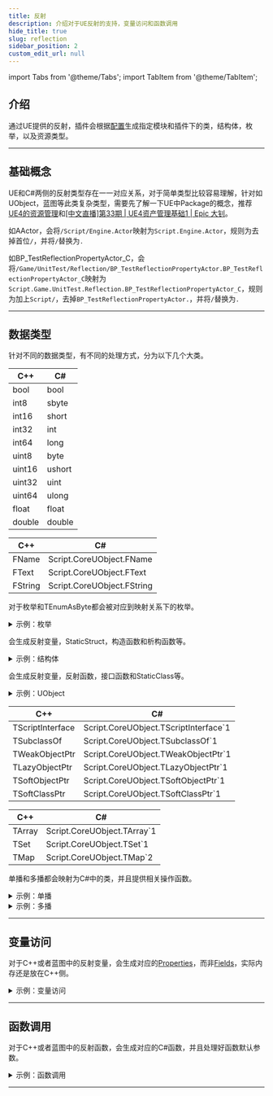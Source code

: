 ```yaml
---
title: 反射
description: 介绍对于UE反射的支持，变量访问和函数调用
hide_title: true
slug: reflection
sidebar_position: 2
custom_edit_url: null
---
```


import Tabs from '@theme/Tabs';
import TabItem from '@theme/TabItem';

## 介绍

通过UE提供的反射，插件会根据[配置](../guides/configuration/editor)生成指定模块和插件下的类，结构体，枚举，以及资源类型。

---

## 基础概念

UE和C#两侧的反射类型存在一一对应关系，对于简单类型比较容易理解，针对如UObject，蓝图等此类复杂类型，需要先了解一下UE中Package的概念，推荐[UE4的资源管理](https://zhuanlan.zhihu.com/p/357904199)和[[中文直播]第33期 | UE4资产管理基础1 | Epic 大钊](https://www.bilibili.com/video/BV1Mr4y1A7nZ)。

<Tabs>

<TabItem value="C++" label="C++" default>

如AActor，会将`/Script/Engine.Actor`映射为`Script.Engine.Actor`，规则为去掉首位`/`，并将`/`替换为`.`

</TabItem>

<TabItem value="blueprint" label="Blueprint">

如BP_TestReflectionPropertyActor_C，会将`/Game/UnitTest/Reflection/BP_TestReflectionPropertyActor.BP_TestReflectionPropertyActor_C`映射为`Script.Game.UnitTest.Reflection.BP_TestReflectionPropertyActor_C`，规则为加上`Script/`，去掉`BP_TestReflectionPropertyActor.`，并将`/`替换为`.`

</TabItem>

</Tabs>

---

## 数据类型

针对不同的数据类型，有不同的处理方式，分为以下几个大类。

<Tabs>

<TabItem value="base" label="基本类型" default>

| C++       | C#        |
| --------  | --------  |
| bool      | bool      |
| int8      | sbyte     |
| int16     | short     |
| int32     | int       |
| int64     | long      |
| uint8     | byte      |
| uint16    | ushort    |
| uint32    | uint      |
| uint64    | ulong     |
| float     | float     |
| double    | double    |

</TabItem>

<TabItem value="string" label="字符串">

| C++       | C#                    		|
| --------  | --------              		|
| FName     | Script.CoreUObject.FName   	|
| FText     | Script.CoreUObject.FText   	|
| FString   | Script.CoreUObject.FString 	|

</TabItem>

<TabItem value="enum" label="枚举">

对于枚举和TEnumAsByte都会被对应到映射关系下的枚举。

<details>

<summary>示例：枚举</summary>

<Tabs>

<TabItem value="C++" label="C++" default>

```cpp
UENUM(BlueprintType)
enum ETestEnum
{
	TestEnumZero,
	TestEnumOne,
	TestEnumTwo
};
```

</TabItem>

<TabItem value="C#" label="C#">

```csharp
using Script.CoreUObject;

namespace Script.UnrealCSharpTest
{
	[PathName("/Script/UnrealCSharpTest.ETestEnum")]
	public enum ETestEnum : byte
	{
		TestEnumZero = 0,
		TestEnumOne = 1,
		TestEnumTwo = 2,
	}
}
```

</TabItem>

</Tabs>

</details>

</TabItem>

<TabItem value="struct" label="结构体">

会生成反射变量，StaticStruct，构造函数和析构函数等。

<details>

<summary>示例：结构体</summary>

<Tabs>

<TabItem value="C++" label="C++" default>

```cpp
USTRUCT(BlueprintType)
struct FTestStruct
{
	GENERATED_BODY()

	UPROPERTY(BlueprintReadWrite)
	int32 Value;
};
```

</TabItem>

<TabItem value="C#" label="C#">

```csharp
using Script.Library;
using Script.CoreUObject;

namespace Script.UnrealCSharpTest
{
	[PathName("/Script/UnrealCSharpTest.TestStruct")]
	public partial class FTestStruct : IStaticStruct, IGarbageCollectionHandle
	{
		public static UScriptStruct StaticStruct()
		{
			return UStructImplementation.UStruct_StaticStructImplementation("/Script/UnrealCSharpTest.TestStruct");
		}

		public FTestStruct() => UStructImplementation.UStruct_RegisterImplementation(this, Utils.GetPathName(GetType()));

		~FTestStruct() => UStructImplementation.UStruct_UnRegisterImplementation(GarbageCollectionHandle);

		public static bool operator ==(FTestStruct A, FTestStruct B) => UStructImplementation.UStruct_IdenticalImplementation(StaticStruct().GarbageCollectionHandle, A?.GarbageCollectionHandle??nint.Zero, B?.GarbageCollectionHandle??nint.Zero);

		public static bool operator !=(FTestStruct A, FTestStruct B) => !UStructImplementation.UStruct_IdenticalImplementation(StaticStruct().GarbageCollectionHandle, A?.GarbageCollectionHandle??nint.Zero, B?.GarbageCollectionHandle??nint.Zero);

		public override bool Equals(object Other) => this == Other as FTestStruct;

		public override int GetHashCode() => (int)GarbageCollectionHandle;

		public int Value
		{
			get => FPropertyImplementation.FProperty_GetStructInt32PropertyImplementation(GarbageCollectionHandle, __Value);

			set => FPropertyImplementation.FProperty_SetStructInt32PropertyImplementation(GarbageCollectionHandle, __Value, value);
		}

		private static uint __Value = 0;

		public nint GarbageCollectionHandle { get; set; }
	}
}
```

</TabItem>

</Tabs>

</details>

</TabItem>

<TabItem value="UObject" label="UObject">

会生成反射变量，反射函数，接口函数和StaticClass等。

<details>

<summary>示例：UObject</summary>

<Tabs>

<TabItem value="C++" label="C++" default>

```cpp
#pragma once

#include "CoreMinimal.h"
#include "GameFramework/Actor.h"
#include "UnitTest/Core/TestInterface.h"
#include "TestReflectionPropertyActor.generated.h"

UCLASS()
class UNREALCSHARPTEST_API ATestReflectionPropertyActor : public AActor, public ITestInterface
{
	GENERATED_BODY()

public:
	// Sets default values for this actor's properties
	ATestReflectionPropertyActor();

public:
	UPROPERTY(BlueprintReadWrite)
	int32 Int32Value;
};
```

</TabItem>

<TabItem value="C#" label="C#">

```csharp
using Script.Engine;
using Script.CoreUObject;
using Script.Library;

namespace Script.UnrealCSharpTest
{
    [PathName("/Script/UnrealCSharpTest.TestReflectionPropertyActor")]
    public partial class ATestReflectionPropertyActor : AActor, IStaticClass, ITestInterface
    {
        public int Int32Value
        {
            get => FPropertyImplementation.FProperty_GetObjectInt32PropertyImplementation(GarbageCollectionHandle， __Int32Value);

            set => FPropertyImplementation.FProperty_SetObjectInt32PropertyImplementation(GarbageCollectionHandle， __Int32Value, value);
        }

        public new static UClass StaticClass()
        {
            return UObjectImplementation.UObject_StaticClassImplementation("/Script/UnrealCSharpTest.TestReflectionPropertyActor");
        }

        private static uint __Int32Value = 0;
    }
}
```

</TabItem>

</Tabs>

</details>

</TabItem>

<TabItem value="UObject template" label="UObject模板">

| C++               | C#                                		|
| --------          | --------                          		|
| TScriptInterface  | Script.CoreUObject.TScriptInterface`1  	|
| TSubclassOf       | Script.CoreUObject.TSubclassOf`1       	|
| TWeakObjectPtr    | Script.CoreUObject.TWeakObjectPtr`1    	|
| TLazyObjectPtr    | Script.CoreUObject.TLazyObjectPtr`1    	|
| TSoftObjectPtr    | Script.CoreUObject.TSoftObjectPtr`1    	|
| TSoftClassPtr     | Script.CoreUObject.TSoftClassPtr`1     	|

</TabItem>

<TabItem value="container" label="容器">

| C++       | C#                        	|
| --------  | --------                  	|
| TArray    | Script.CoreUObject.TArray`1  	|
| TSet      | Script.CoreUObject.TSet`1     |
| TMap      | Script.CoreUObject.TMap`2     |

</TabItem>

<TabItem value="delegate" label="代理">

单播和多播都会映射为C#中的类，并且提供相关操作函数。

<Tabs>

<TabItem value="single delegate" label="单播" default>

<details>

<summary>示例：单播</summary>

<Tabs>

<TabItem value="C++" label="C++" default>

```cpp
DECLARE_DYNAMIC_DELEGATE_RetVal_TwoParams(FEventReply, FOnPointerEvent, FGeometry, MyGeometry, const FPointerEvent&, MouseEvent);
```

</TabItem>

<TabItem value="C#" label="C#">

```csharp
using System;
using Script.CoreUObject;
using Script.Library;
using Script.SlateCore;
using Script.UMG;

namespace Script.UMG.Widget
{
	public class FOnPointerEvent : FDelegate<Func<FGeometry, FPointerEvent, FEventReply>>
	{
		public FOnPointerEvent() => FDelegateImplementation.FDelegate_RegisterImplementation(this);

		~FOnPointerEvent() => FDelegateImplementation.FDelegate_UnRegisterImplementation(GarbageCollectionHandle);

		public FEventReply Execute(FGeometry MyGeometry, FPointerEvent MouseEvent)
		{
			return FDelegateImplementation.FDelegate_Execute3Implementation(GarbageCollectionHandle, MyGeometry, MouseEvent) as FEventReply;
		}
	}
}
```

</TabItem>

</Tabs>

</details>

</TabItem>

<TabItem value="multicast delegate" label="多播">

<details>

<summary>示例：多播</summary>

<Tabs>

<TabItem value="C++" label="C++" default>

```cpp
DECLARE_DYNAMIC_MULTICAST_DELEGATE(FOnButtonClickedEvent);
```

</TabItem>

<TabItem value="C#" label="C#">

```csharp
using System;
using Script.CoreUObject;
using Script.Library;

namespace Script.UMG
{
	public class FOnButtonClickedEvent : FMulticastDelegate<Action>
	{
		public FOnButtonClickedEvent() => FMulticastDelegateImplementation.FMulticastDelegate_RegisterImplementation(this);

		~FOnButtonClickedEvent() => FMulticastDelegateImplementation.FMulticastDelegate_UnRegisterImplementation(GarbageCollectionHandle);

		public void Broadcast()
		{
			FMulticastDelegateImplementation.FMulticastDelegate_Broadcast0Implementation(GarbageCollectionHandle);
		}
	}
}
```

</TabItem>

</Tabs>

</details>

</TabItem>

</Tabs>

</TabItem>

</Tabs>

---

## 变量访问

对于C++或者蓝图中的反射变量，会生成对应的[Properties](https://learn.microsoft.com/en-us/dotnet/csharp/programming-guide/classes-and-structs/properties)，而非[Fields](https://learn.microsoft.com/en-us/dotnet/csharp/programming-guide/classes-and-structs/fields)，实际内存还是放在C++侧。

<details>

<summary>示例：变量访问</summary>

<Tabs>

<TabItem value="C++" label="C++" default>

```cpp
#pragma once

#include "CoreMinimal.h"
#include "GameFramework/Actor.h"
#include "TestReflectionPropertyActor.generated.h"

UCLASS()
class UNREALCSHARPTEST_API ATestReflectionPropertyActor : public AActor
{
	GENERATED_BODY()

public:
	// Sets default values for this actor's properties
	ATestReflectionPropertyActor();

public:
	UPROPERTY(BlueprintReadWrite)
	int32 Int32Value;
};
```

</TabItem>

<TabItem value="C#" label="C#">

```csharp
using Script.CoreUObject;

namespace Script.UnrealCSharpTest
{
    public partial class UUnitTestSubsystem
    {
        private void TestReflectionProperty()
        {
            var PropertyActor = GetWorld().SpawnActor<ATestReflectionPropertyActor>(new FTransform());

            var Int32Value = PropertyActor.Int32Value;

            PropertyActor.Int32Value = 21;
        }
    }
}
```

</TabItem>

</Tabs>

</details>

---

## 函数调用

对于C++或者蓝图中的反射函数，会生成对应的C#函数，并且处理好函数默认参数。

<details>

<summary>示例：函数调用</summary>

<Tabs>

<TabItem value="C++" label="C++" default>

```cpp
#pragma once

#include "CoreMinimal.h"
#include "GameFramework/Actor.h"
#include "TestReflectionFunctionActor.generated.h"

UCLASS()
class UNREALCSHARPTEST_API ATestReflectionFunctionActor : public AActor
{
	GENERATED_BODY()

public:
	// Sets default values for this actor's properties
	ATestReflectionFunctionActor();

public:
	UFUNCTION(BlueprintCallable)
	void SetInt32ValueFunction(int32 InInt32Value);

	UFUNCTION(BlueprintCallable)
	int32 GetInt32ValueFunction() const;

	UFUNCTION(BlueprintCallable)
	void OutInt32ValueFunction(int32& OutInt32Value) const;
};
```

</TabItem>

<TabItem value="C#" label="C#">

```csharp
using Script.CoreUObject;
using Script.Engine;

namespace Script.UnrealCSharpTest
{
    public partial class UUnitTestSubsystem
    {
        private void TestReflectionFunction()
        {
            var FunctionActor = GetWorld().SpawnActor<ATestReflectionFunctionActor>(new FTransform());

            var Int32Value = FunctionActor.GetInt32ValueFunction();

            FunctionActor.SetInt32ValueFunction(21);

            var OutInt32Value = 12;

            FunctionActor.OutInt32ValueFunction(ref OutInt32Value);
        }
    }
}
```

</TabItem>

</Tabs>

</details>

---
